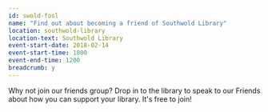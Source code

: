 ```yaml
---
id: swold-fosl
name: "Find out about becoming a friend of Southwold Library"
location: southwold-library
location-text: Southwold Library
event-start-date: 2018-02-14
event-start-time: 1000
event-end-time: 1200
breadcrumb: y
---
```


Why not join our friends group? Drop in to the library to speak to our Friends about how you can support your library. It's free to join!
